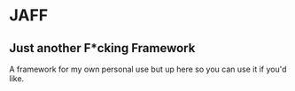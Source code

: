 JAFF
====

## Just another F*cking Framework

A framework for my own personal use but up here so you can use it if you'd like.